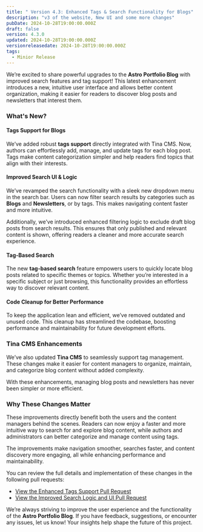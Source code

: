 ```yaml
---
title: " Version 4.3: Enhanced Tags & Search Functionality for Blogs"
description: "v3 of the website, New UI and some more changes"
pubDate: 2024-10-28T19:00:00.000Z
draft: false
version: 4.3.0
updated: 2024-10-28T19:00:00.000Z
versionreleasedate: 2024-10-28T19:00:00.000Z
tags:
  - Minior Release
---
```


We’re excited to share powerful upgrades to the **Astro Portfolio Blog** with improved search features and tag support! This latest enhancement introduces a new, intuitive user interface and allows better content organization, making it easier for readers to discover blog posts and newsletters that interest them.

### **What's New?**

#### **Tags Support for Blogs**

We’ve added robust **tags support** directly integrated with Tina CMS. Now, authors can effortlessly add, manage, and update tags for each blog post. Tags make content categorization simpler and help readers find topics that align with their interests.

#### **Improved Search UI & Logic**

We’ve revamped the search functionality with a sleek new dropdown menu in the search bar. Users can now filter search results by categories such as **Blogs** and **Newsletters**, or by tags. This makes navigating content faster and more intuitive.

Additionally, we’ve introduced enhanced filtering logic to exclude draft blog posts from search results. This ensures that only published and relevant content is shown, offering readers a cleaner and more accurate search experience.

#### **Tag-Based Search**

The new **tag-based search** feature empowers users to quickly locate blog posts related to specific themes or topics. Whether you’re interested in a specific subject or just browsing, this functionality provides an effortless way to discover relevant content.

#### **Code Cleanup for Better Performance**

To keep the application lean and efficient, we’ve removed outdated and unused code. This cleanup has streamlined the codebase, boosting performance and maintainability for future development efforts.

### **Tina CMS Enhancements**

We’ve also updated **Tina CMS** to seamlessly support tag management. These changes make it easier for content managers to organize, maintain, and categorize blog content without added complexity.

With these enhancements, managing blog posts and newsletters has never been simpler or more efficient.

### **Why These Changes Matter**

These improvements directly benefit both the users and the content managers behind the scenes. Readers can now enjoy a faster and more intuitive way to search for and explore blog content, while authors and administrators can better categorize and manage content using tags.

The improvements make navigation smoother, searches faster, and content discovery more engaging, all while enhancing performance and maintainability.

You can review the full details and implementation of these changes in the following pull requests:

- [View the Enhanced Tags Support Pull Request](https://github.com/rafay99-epic/Astro-Portfolio-Blog/pull/55)
- [View the Improved Search Logic and UI Pull Request](https://github.com/rafay99-epic/Astro-Portfolio-Blog/pull/54)

We’re always striving to improve the user experience and the functionality of the **Astro Portfolio Blog**. If you have feedback, suggestions, or encounter any issues, let us know! Your insights help shape the future of this project.
